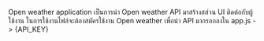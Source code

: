 Open weather application เป็นการนำ Open weather API มาสร้างสส่วน UI ติดต่อกับผู้ใช้งาน
ในการใช้งานไฟล์จะต้องสมัครใช้งาน Open weather เพื่อนำ API มากรอกลงใน app.js -> {API_KEY}
